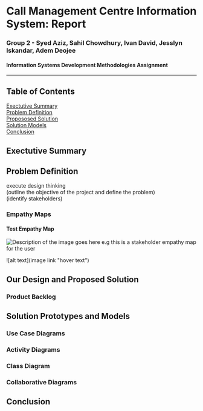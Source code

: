 # Call Management Centre Information System: Report
### Group 2 - Syed Aziz, Sahil Chowdhury, Ivan David, Jesslyn Iskandar, Adem Deojee
#### Information Systems Development Methodologies Assignment
---
## Table of Contents 

[Exectutive Summary](#Exectutive)\
[Problem Definition](#Problem)\
[Propososed Solution](#Solution)\
[Solution Models](#Models)\
[Conclusion](#Conclusion)\
<a name="Exectutive Summary"/>
<a name="Problem Definition"/>
<a name="Our Design and Proposed Solution"/>
<a name="Solution Prototypes and Models"/>
<a name="Conclusion"/>

## Exectutive Summary

## Problem Definition
execute design thinking\
(outline the objective of the project and define the problem)\
(identify stakeholders)
### Empathy Maps
#### Test Empathy Map
![Description of the image goes here e.g this is a stakeholder empathy map for the user](https://raw.githubusercontent.com/13078326j/jesslyn-/master/Empathy%20Map%20Canvas.png "This is the text that appears when you hover over the image")

![alt text](image link "hover text")
## Our Design and Proposed Solution

### Product Backlog

## Solution Prototypes and Models

### Use Case Diagrams

### Activity Diagrams

### Class Diagram

### Collaborative Diagrams

## Conclusion

